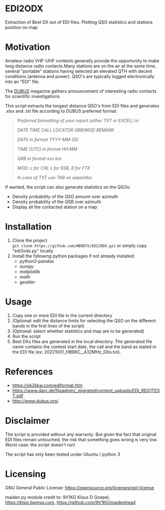 # EDI2ODX
Extraction of Best DX out of EDI files. Plotting QSO statistics and stations position on map 

# Motivation
Amateur radio VHF-UHF contests generally provide the opportunity to make long distance radio contacts.Many stations are on the air at the same time, several "portable" stations having selected an elevated QTH with decent conditions (antenna and power). QSO's are typically logged electronically into an "EDI" file.

The [DUBUS](http://www.dubus.org/) magazine gathers announcement of interesting radio contacts for scientific investigations. 

This script extracts the longest distance QSO's from EDI files and generates .xlsx and .txt file according to DUBUS preferred format:

>*Preferred formatting of your report (either TXT or EXCEL) is:*
> 
>*DATE TIME CALL LOCATOR QRB/MOD REMARK*
>
>*DATE in format YYYY-MM-DD*
> 
>*TIME (UTC) in format HH:MM*
> 
>*QRB in format xxx km*
> 
> *MOD: c for CW, s for SSB, 8 for FT8*
> 
>*In case of TXT use TAB as separator.* 


If wanted, the script can also generate statistics on the QSOs:
- Density probability of the QSO amount over azimuth
- Density probability of the QSB over azimuth
- Display all the contacted station on a map

# Installation
1. Clone the project   
`git clone https://github.com/HB9DTX/EDI2ODX.git` or simply copy "edi2odx.py" locally
2. Install the following python packages if not already installed:
   - *python3-pandas*
   - *numpy*
   - *matplotlib*
   - *math*
   - *geotiler*

# Usage
1. Copy one or more EDI file in the current directory
2. (Optional: edit the distance limits for selecting the QSO on the different bands in the first lines of the script)
3. (Optional: select whether statistics and map are to be generated)
4. Run the script
5. Best DXs files are generated in the local directory. The generated file name contains the contest start date, the call and the band as stated in the EDI file (ex: 20221001_HB9XC__432MHz_DXs.txt).


# References
- https://ok2kkw.com/ediformat.htm
- https://www.darc.de/fileadmin/_migrated/content_uploads/EDI_REG1TEST.pdf
- http://www.dubus.org/


# Disclaimer
The script is provided without any warranty. But given the fact that original EDI files remain untouched, the risk that something goes wrong is very low. Worst case: the script doesn't run!

The script has only been tested under Ubuntu / python 3

# Licensing
GNU General Public License: https://opensource.org/licenses/gpl-license

maiden.py module credit to: 9V1KG Klaus D Goepel, https://klsin.bpmsg.com, https://github.com/9V1KG/maidenhead
